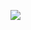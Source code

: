 ![](http://www.plantuml.com/plantuml/proxy?cache=no&src=https://raw.githubusercontent.com/oleksandrblazhko/ai204-belobrov/laboratory-work-7/2-SoftwareDesign/2.7-PlantUML/UML-Activity.puml)
